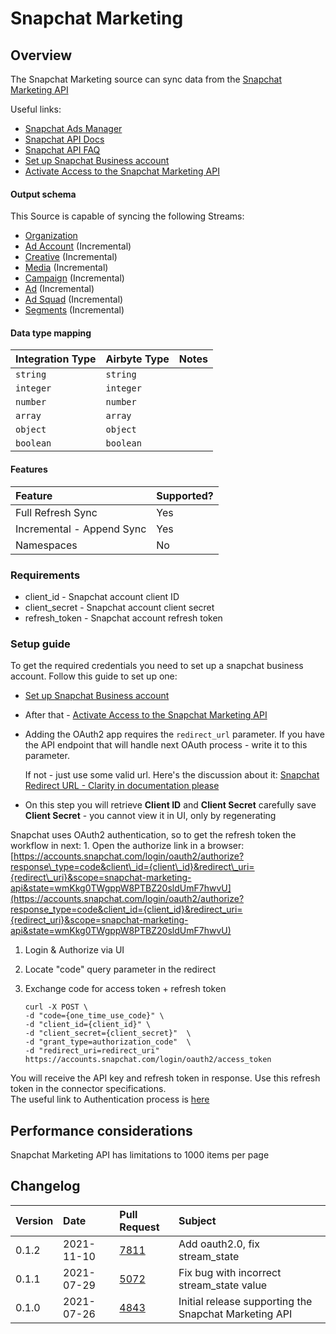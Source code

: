 # Snapchat Marketing

## Overview

The Snapchat Marketing source can sync data from the [Snapchat Marketing API](https://marketingapi.snapchat.com/docs/)

Useful links:

* [Snapchat Ads Manager](https://ads.snapchat.com/)  
* [Snapchat API Docs](https://marketingapi.snapchat.com/docs/)
* [Snapchat API FAQ](https://businesshelp.snapchat.com/s/article/api-faq?language=en_US)
* [Set up Snapchat Business account](https://businesshelp.snapchat.com/s/article/get-started?language=en_US)
* [Activate Access to the Snapchat Marketing API](https://businesshelp.snapchat.com/s/article/api-apply?language=en_US)

#### Output schema

This Source is capable of syncing the following Streams:

* [Organization](https://marketingapi.snapchat.com/docs/#organizations)
* [Ad Account](https://marketingapi.snapchat.com/docs/#get-all-ad-accounts) \(Incremental\)
* [Creative](https://marketingapi.snapchat.com/docs/#get-all-creatives) \(Incremental\)
* [Media](https://marketingapi.snapchat.com/docs/#get-all-media) \(Incremental\)
* [Campaign](https://marketingapi.snapchat.com/docs/#get-all-campaigns) \(Incremental\)
* [Ad](https://marketingapi.snapchat.com/docs/#get-all-ads-under-an-ad-account) \(Incremental\)
* [Ad Squad](https://marketingapi.snapchat.com/docs/#get-all-ad-squads-under-an-ad-account) \(Incremental\)
* [Segments](https://marketingapi.snapchat.com/docs/#get-all-audience-segments) \(Incremental\)

#### Data type mapping

| Integration Type | Airbyte Type | Notes |
| :--- | :--- | :--- |
| `string` | `string` |  |
| `integer` | `integer` |  |
| `number` | `number` |  |
| `array` | `array` |  |
| `object` | `object` |  |
| `boolean` | `boolean` |  |

#### Features

| Feature | Supported? |
| :--- | :--- |
| Full Refresh Sync | Yes |
| Incremental - Append Sync | Yes |
| Namespaces | No |

### Requirements

* client\_id - Snapchat account client ID
* client\_secret - Snapchat account client secret
* refresh\_token - Snapchat account refresh token 

### Setup guide

To get the required credentials you need to set up a snapchat business account. Follow this guide to set up one:

* [Set up Snapchat Business account](https://businesshelp.snapchat.com/s/article/get-started?language=en_US)
* After that - [Activate Access to the Snapchat Marketing API](https://businesshelp.snapchat.com/s/article/api-apply?language=en_US)  
* Adding the OAuth2 app requires the `redirect_url` parameter. If you have the API endpoint that will handle next OAuth process - write it to this parameter. 

  If not - just use some valid url. Here's the discussion about it: [Snapchat Redirect URL - Clarity in documentation please](https://github.com/Snap-Kit/bitmoji-sample/issues/3) 

* On this step you will retrieve **Client ID** and **Client Secret** carefully save **Client Secret** - you cannot view it in UI, only by regenerating

Snapchat uses OAuth2 authentication, so to get the refresh token the workflow in next: 1. Open the authorize link in a browser: [https://accounts.snapchat.com/login/oauth2/authorize?response\_type=code&client\_id={client\_id}&redirect\_uri={redirect\_uri}&scope=snapchat-marketing-api&state=wmKkg0TWgppW8PTBZ20sldUmF7hwvU](https://accounts.snapchat.com/login/oauth2/authorize?response_type=code&client_id={client_id}&redirect_uri={redirect_uri}&scope=snapchat-marketing-api&state=wmKkg0TWgppW8PTBZ20sldUmF7hwvU)

1. Login & Authorize via UI
2. Locate "code" query parameter in the redirect
3. Exchange code for access token + refresh token

   ```text
   curl -X POST \  
   -d "code={one_time_use_code}" \  
   -d "client_id={client_id}" \  
   -d "client_secret={client_secret}"  \  
   -d "grant_type=authorization_code"  \  
   -d "redirect_uri=redirect_uri"  
   https://accounts.snapchat.com/login/oauth2/access_token
   ```

You will receive the API key and refresh token in response. Use this refresh token in the connector specifications.  
The useful link to Authentication process is [here](https://marketingapi.snapchat.com/docs/#authentication)

## Performance considerations

Snapchat Marketing API has limitations to 1000 items per page

## Changelog

| Version | Date | Pull Request | Subject |
| :--- | :--- | :--- | :--- |
| 0.1.2 | 2021-11-10 | [7811](https://github.com/airbytehq/airbyte/pull/7811) | Add oauth2.0, fix stream_state |
| 0.1.1 | 2021-07-29 | [5072](https://github.com/airbytehq/airbyte/pull/5072) | Fix bug with incorrect stream\_state value |
| 0.1.0 | 2021-07-26 | [4843](https://github.com/airbytehq/airbyte/pull/4843) | Initial release supporting the Snapchat Marketing API |

